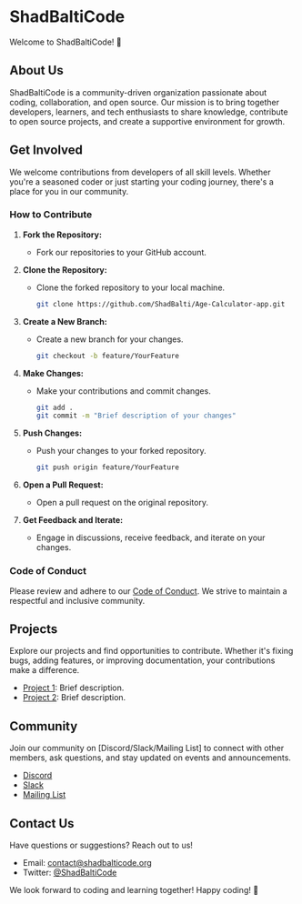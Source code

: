 # ShadBaltiCode

Welcome to ShadBaltiCode! 🚀

## About Us

ShadBaltiCode is a community-driven organization passionate about coding, collaboration, and open source. Our mission is to bring together developers, learners, and tech enthusiasts to share knowledge, contribute to open source projects, and create a supportive environment for growth.

## Get Involved

We welcome contributions from developers of all skill levels. Whether you're a seasoned coder or just starting your coding journey, there's a place for you in our community.

### How to Contribute

1. **Fork the Repository:**
   - Fork our repositories to your GitHub account.

2. **Clone the Repository:**
   - Clone the forked repository to your local machine.
     ```bash
     git clone https://github.com/ShadBalti/Age-Calculator-app.git
     ```

3. **Create a New Branch:**
   - Create a new branch for your changes.
     ```bash
     git checkout -b feature/YourFeature
     ```

4. **Make Changes:**
   - Make your contributions and commit changes.
     ```bash
     git add .
     git commit -m "Brief description of your changes"
     ```

5. **Push Changes:**
   - Push your changes to your forked repository.
     ```bash
     git push origin feature/YourFeature
     ```

6. **Open a Pull Request:**
   - Open a pull request on the original repository.

7. **Get Feedback and Iterate:**
   - Engage in discussions, receive feedback, and iterate on your changes.

### Code of Conduct

Please review and adhere to our [Code of Conduct](CODE_OF_CONDUCT.md). We strive to maintain a respectful and inclusive community.

## Projects

Explore our projects and find opportunities to contribute. Whether it's fixing bugs, adding features, or improving documentation, your contributions make a difference.

- [Project 1](link-to-project-1): Brief description.
- [Project 2](link-to-project-2): Brief description.

## Community

Join our community on [Discord/Slack/Mailing List] to connect with other members, ask questions, and stay updated on events and announcements.

- [Discord](link-to-discord)
- [Slack](link-to-slack)
- [Mailing List](link-to-mailing-list)

## Contact Us

Have questions or suggestions? Reach out to us!

- Email: contact@shadbalticode.org
- Twitter: [@ShadBaltiCode](https://twitter.com/ShadBalti)

We look forward to coding and learning together! Happy coding! 🚀
